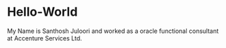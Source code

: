 # Hello-World

My Name is Santhosh Juloori and worked as a oracle functional consultant at Accenture Services Ltd.
